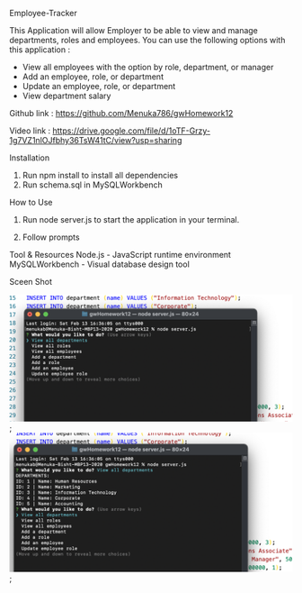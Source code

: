 Employee-Tracker 

This Application will allow Employer to be able to view and manage departments, roles and employees. You can use the following options with this application :
* View all employees with the option by role, department, or manager
* Add an employee, role, or department
* Update an employee, role, or department
* View department salary


Github link : https://github.com/Menuka786/gwHomework12

Video link : https://drive.google.com/file/d/1oTF-Grzy-1g7VZ1nlOJfbhy36TsW41tC/view?usp=sharing


Installation

1. Run npm install to install all dependencies
2. Run schema.sql in MySQLWorkbench


How to Use

1. Run node server.js to start the application in your terminal.

2. Follow prompts

Tool & Resources
Node.js - JavaScript runtime environment
MySQLWorkbench - Visual database design tool

Sceen Shot

![screen shot](screenshot1.png);
![screen shot](screenshot2.png);




